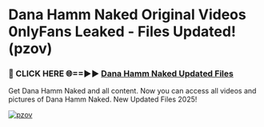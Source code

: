 # Dana Hamm Naked Original Videos 0nlyFans Leaked - Files Updated! (pzov)

<h3>🔴 CLICK HERE 🌐==►► <a href="https://tinyurl.com/yckcrads" rel="nofollow">Dana Hamm Naked Updated Files</a></h3>

Get Dana Hamm Naked and all content. Now you can access all videos and pictures of Dana Hamm Naked. New Updated Files 2025!

[![pzov](https://i.imgur.com/hpKpOFt.gif)](https://tinyurl.com/yckcrads)
